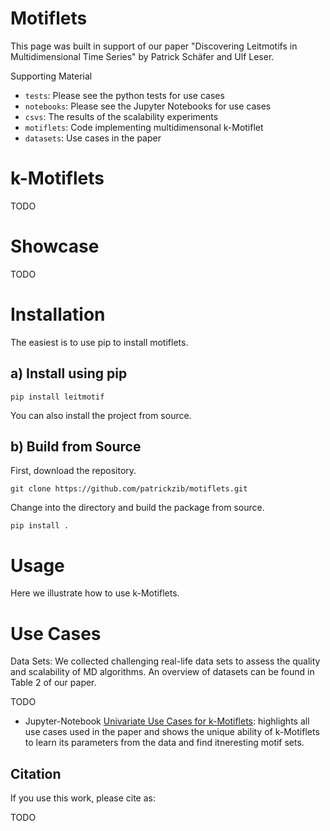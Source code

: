 # Motiflets

This page was built in support of our paper "Discovering Leitmotifs in Multidimensional 
Time Series" by Patrick Schäfer and Ulf Leser.

Supporting Material
- `tests`: Please see the python tests for use cases
- `notebooks`: Please see the Jupyter Notebooks for use cases
- `csvs`: The results of the scalability experiments
- `motiflets`: Code implementing multidimensonal k-Motiflet
- `datasets`: Use cases in the paper

# k-Motiflets

TODO 

# Showcase

TODO 

# Installation

The easiest is to use pip to install motiflets.

## a) Install using pip
```
pip install leitmotif
```

You can also install the project from source.

## b) Build from Source

First, download the repository.
```
git clone https://github.com/patrickzib/motiflets.git
```

Change into the directory and build the package from source.
```
pip install .
```

# Usage

Here we illustrate how to use k-Motiflets.

# Use Cases

Data Sets: We collected challenging real-life data sets to assess the quality and 
scalability of MD algorithms. An overview of datasets can be found in Table 2 
of our paper. 

TODO

- Jupyter-Notebook 
<a href="notebooks/use_cases_paper.ipynb">Univariate Use Cases for k-Motiflets</a>:
highlights all use cases used in the paper and shows the unique ability of k-Motiflets 
to learn its parameters from the data and find itneresting motif sets.


## Citation
If you use this work, please cite as:

TODO
